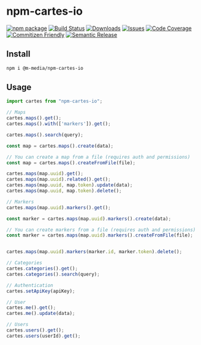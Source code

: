 # npm-cartes-io

[![npm package][npm-img]][https://www.npmjs.com/package/@m-media/npm-cartes-io]
[![Build Status][build-img]][build-url]
[![Downloads][downloads-img]][downloads-url]
[![Issues][issues-img]][issues-url]
[![Code Coverage][codecov-img]][codecov-url]
[![Commitizen Friendly][commitizen-img]][commitizen-url]
[![Semantic Release][semantic-release-img]][semantic-release-url]

<!-- > My awesome module -->

## Install

```bash
npm i @m-media/npm-cartes-io
```

## Usage

```ts
import cartes from "npm-cartes-io";

// Maps
cartes.maps().get();
cartes.maps().with(['markers']).get();

cartes.maps().search(query);

const map = cartes.maps().create(data);

// You can create a map from a file (requires auth and permissions)
const map = cartes.maps().createFromFile(file);

cartes.maps(map.uuid).get();
cartes.maps(map.uuid).related().get();
cartes.maps(map.uuid, map.token).update(data);
cartes.maps(map.uuid, map.token).delete();

// Markers
cartes.maps(map.uuid).markers().get();

const marker = cartes.maps(map.uuid).markers().create(data);

// You can create markers from a file (requires auth and permissions)
const marker = cartes.maps(map.uuid).markers().createFromFile(file);


cartes.maps(map.uuid).markers(marker.id, marker.token).delete();

// Categories
cartes.categories().get();
cartes.categories().search(query);

// Authentication
cartes.setApiKey(apiKey);

// User
cartes.me().get();
cartes.me().update(data);

// Users
cartes.users().get();
cartes.users(userId).get();

```

[build-img]:https://github.com/ryansonshine/typescript-npm-package-template/actions/workflows/release.yml/badge.svg
[build-url]:https://github.com/ryansonshine/typescript-npm-package-template/actions/workflows/release.yml
[downloads-img]:https://img.shields.io/npm/dt/typescript-npm-package-template
[downloads-url]:https://www.npmtrends.com/typescript-npm-package-template
[npm-img]:https://img.shields.io/npm/v/typescript-npm-package-template
[https://www.npmjs.com/package/@m-media/npm-cartes-io]:https://www.npmjs.com/package/@m-media/npm-cartes-io
[issues-img]:https://img.shields.io/github/issues/ryansonshine/typescript-npm-package-template
[issues-url]:https://github.com/ryansonshine/typescript-npm-package-template/issues
[codecov-img]:https://codecov.io/gh/ryansonshine/typescript-npm-package-template/branch/main/graph/badge.svg
[codecov-url]:https://codecov.io/gh/ryansonshine/typescript-npm-package-template
[semantic-release-img]:https://img.shields.io/badge/%20%20%F0%9F%93%A6%F0%9F%9A%80-semantic--release-e10079.svg
[semantic-release-url]:https://github.com/semantic-release/semantic-release
[commitizen-img]:https://img.shields.io/badge/commitizen-friendly-brightgreen.svg
[commitizen-url]:http://commitizen.github.io/cz-cli/
